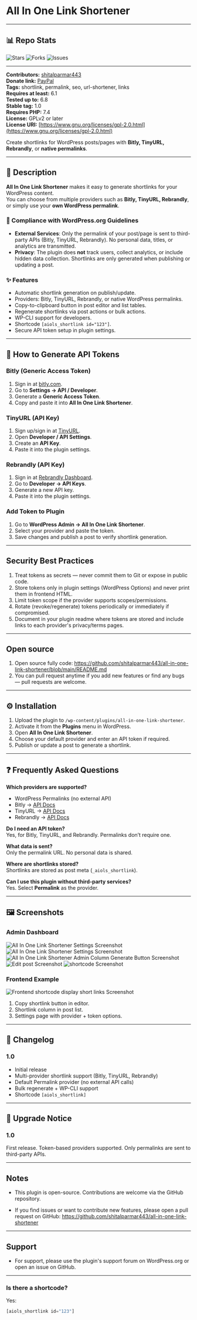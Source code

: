 # All In One Link Shortener

---

## 📊 Repo Stats
![Stars](https://img.shields.io/github/stars/shitalparmar443/all-in-one-link-shortener?style=flat)
![Forks](https://img.shields.io/github/forks/shitalparmar443/all-in-one-link-shortener?style=flat)
![Issues](https://img.shields.io/github/issues/shitalparmar443/all-in-one-link-shortener?style=flat)

---

**Contributors:** [shitalparmar443](https://profiles.wordpress.org/shitalparmar443/)  
**Donate link:** [PayPal](https://www.paypal.me/shitalparmar443/)  
**Tags:** shortlink, permalink, seo, url-shortener, links  
**Requires at least:** 6.1  
**Tested up to:** 6.8  
**Stable tag:** 1.0  
**Requires PHP:** 7.4  
**License:** GPLv2 or later  
**License URI:** [https://www.gnu.org/licenses/gpl-2.0.html](https://www.gnu.org/licenses/gpl-2.0.html)  

Create shortlinks for WordPress posts/pages with **Bitly, TinyURL, Rebrandly**, or **native permalinks**.

---

## 📖 Description

**All In One Link Shortener** makes it easy to generate shortlinks for your WordPress content.  
You can choose from multiple providers such as **Bitly, TinyURL, Rebrandly**, or simply use your **own WordPress permalink**.

### 🔑 Compliance with WordPress.org Guidelines
- **External Services**: Only the permalink of your post/page is sent to third-party APIs (Bitly, TinyURL, Rebrandly). No personal data, titles, or analytics are transmitted.  
- **Privacy**: The plugin does **not** track users, collect analytics, or include hidden data collection. Shortlinks are only generated when publishing or updating a post.  

### ✨ Features
- Automatic shortlink generation on publish/update.  
- Providers: Bitly, TinyURL, Rebrandly, or native WordPress permalinks.  
- Copy-to-clipboard button in post editor and list tables.  
- Regenerate shortlinks via post actions or bulk actions.  
- WP-CLI support for developers.  
- Shortcode `[aiols_shortlink id="123"]`.  
- Secure API token setup in plugin settings.  

---

## 🔐 How to Generate API Tokens

### Bitly (Generic Access Token)
1. Sign in at [bitly.com](https://bitly.com).  
2. Go to **Settings → API / Developer**.  
3. Generate a **Generic Access Token**.  
4. Copy and paste it into **All In One Link Shortener**.  

### TinyURL (API Key)
1. Sign up/sign in at [TinyURL](https://tinyurl.com/app/dev).  
2. Open **Developer / API Settings**.  
3. Create an **API Key**.  
4. Paste it into the plugin settings.  

### Rebrandly (API Key)
1. Sign in at [Rebrandly Dashboard](https://app.rebrandly.com/).  
2. Go to **Developer → API Keys**.  
3. Generate a new API key.  
4. Paste it into the plugin settings.  

### Add Token to Plugin
1. Go to **WordPress Admin → All In One Link Shortener**.  
2. Select your provider and paste the token.  
3. Save changes and publish a post to verify shortlink generation.  

---

## Security Best Practices
1. Treat tokens as secrets — never commit them to Git or expose in public code.  
2. Store tokens only in plugin settings (WordPress Options) and never print them in frontend HTML.  
3. Limit token scope if the provider supports scopes/permissions.  
4. Rotate (revoke/regenerate) tokens periodically or immediately if compromised.  
5. Document in your plugin readme where tokens are stored and include links to each provider's privacy/terms pages.

---

## Open source
1. Open source fully code: https://github.com/shitalparmar443/all-in-one-link-shortener/blob/main/README.md 
2. You can pull request anytime if you add new features or find any bugs — pull requests are welcome.
   
---

## ⚙️ Installation

1. Upload the plugin to `/wp-content/plugins/all-in-one-link-shortener`.  
2. Activate it from the **Plugins** menu in WordPress.  
3. Open **All In One Link Shortener**.  
4. Choose your default provider and enter an API token if required.  
5. Publish or update a post to generate a shortlink.  

---

## ❓ Frequently Asked Questions

**Which providers are supported?**  
- WordPress Permalinks (no external API)  
- Bitly → [API Docs](https://dev.bitly.com/)  
- TinyURL → [API Docs](https://tinyurl.com/app/dev)  
- Rebrandly → [API Docs](https://developers.rebrandly.com/)  

**Do I need an API token?**  
Yes, for Bitly, TinyURL, and Rebrandly. Permalinks don’t require one.  

**What data is sent?**  
Only the permalink URL. No personal data is shared.  

**Where are shortlinks stored?**  
Shortlinks are stored as post meta (`_aiols_shortlink`).  

**Can I use this plugin without third-party services?**  
Yes. Select **Permalink** as the provider.  

---

## 🖼️ Screenshots

### Admin Dashboard
![All In One Link Shortener Settings Screenshot](assets/screenshot-1.png)
![All In One Link Shortener Settings Screenshot](assets/screenshot-2.png)
![All In One Link Shortener Admin Column Generate Button Screenshot](assets/screenshot-3.png)
![Edit post Screenshot](assets/screenshot-4.png)
![shortcode Screenshot](assets/screenshot-5.png)


### Frontend Example
![Frontend shortcode display short links Screenshot](assets/screenshot-6.png)

1. Copy shortlink button in editor.  
2. Shortlink column in post list.  
3. Settings page with provider + token options.  

---

## 📌 Changelog

### 1.0
- Initial release  
- Multi-provider shortlink support (Bitly, TinyURL, Rebrandly)  
- Default Permalink provider (no external API calls)  
- Bulk regenerate + WP-CLI support  
- Shortcode `[aiols_shortlink]`  

---

## 🔔 Upgrade Notice

### 1.0
First release. Token-based providers supported. Only permalinks are sent to third-party APIs.

---

## Notes

- This plugin is open-source. Contributions are welcome via the GitHub repository.

- If you find issues or want to contribute new features, please open a pull request on GitHub: https://github.com/shitalparmar443/all-in-one-link-shortener

---

## Support

- For support, please use the plugin's support forum on WordPress.org or open an issue on GitHub.

---

### Is there a shortcode?  
Yes:  

```php
[aiols_shortlink id="123"]
